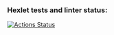 ### Hexlet tests and linter status:
[![Actions Status](https://github.com/MehPNZ/rails-project-lvl1/workflows/hexlet-check/badge.svg)](https://github.com/MehPNZ/rails-project-lvl1/actions)